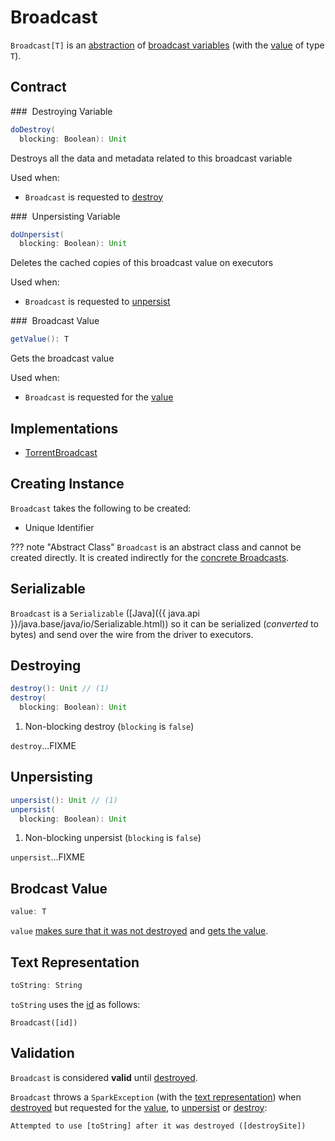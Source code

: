 # Broadcast

`Broadcast[T]` is an [abstraction](#contract) of [broadcast variables](#implementations) (with the [value](#value) of type `T`).

## Contract

### <span id="doDestroy"> Destroying Variable

```scala
doDestroy(
  blocking: Boolean): Unit
```

Destroys all the data and metadata related to this broadcast variable

Used when:

* `Broadcast` is requested to [destroy](#destroy)

### <span id="doUnpersist"> Unpersisting Variable

```scala
doUnpersist(
  blocking: Boolean): Unit
```

Deletes the cached copies of this broadcast value on executors

Used when:

* `Broadcast` is requested to [unpersist](#unpersist)

### <span id="getValue"> Broadcast Value

```scala
getValue(): T
```

Gets the broadcast value

Used when:

* `Broadcast` is requested for the [value](#value)

## Implementations

* [TorrentBroadcast](TorrentBroadcast.md)

## Creating Instance

`Broadcast` takes the following to be created:

* <span id="id"> Unique Identifier

??? note "Abstract Class"
    `Broadcast` is an abstract class and cannot be created directly. It is created indirectly for the [concrete Broadcasts](#implementations).

## <span id="Serializable"> Serializable

`Broadcast` is a `Serializable` ([Java]({{ java.api }}/java.base/java/io/Serializable.html)) so it can be serialized (_converted_ to bytes) and send over the wire from the driver to executors.

## <span id="destroy"> Destroying

```scala
destroy(): Unit // (1)
destroy(
  blocking: Boolean): Unit
```

1. Non-blocking destroy (`blocking` is `false`)

`destroy`...FIXME

## <span id="unpersist"> Unpersisting

```scala
unpersist(): Unit // (1)
unpersist(
  blocking: Boolean): Unit
```

1. Non-blocking unpersist (`blocking` is `false`)

`unpersist`...FIXME

## <span id="value"> Brodcast Value

```scala
value: T
```

`value` [makes sure that it was not destroyed](#assertValid) and [gets the value](#getValue).

## <span id="toString"> Text Representation

```scala
toString: String
```

`toString` uses the [id](#id) as follows:

```text
Broadcast([id])
```

## <span id="assertValid"><span id="_isValid"> Validation

`Broadcast` is considered **valid** until [destroyed](#destroy).

`Broadcast` throws a `SparkException` (with the [text representation](#toString)) when [destroyed](#destroy) but requested for the [value](#value), to [unpersist](#unpersist) or [destroy](#destroy):

```text
Attempted to use [toString] after it was destroyed ([destroySite])
```

